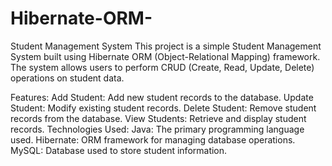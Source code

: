 # Hibernate-ORM-
Student Management System
This project is a simple Student Management System built using Hibernate ORM (Object-Relational Mapping) framework. The system allows users to perform CRUD (Create, Read, Update, Delete) operations on student data.

Features:
Add Student: Add new student records to the database.
Update Student: Modify existing student records.
Delete Student: Remove student records from the database.
View Students: Retrieve and display student records.
Technologies Used:
Java: The primary programming language used.
Hibernate: ORM framework for managing database operations.
MySQL: Database used to store student information.
